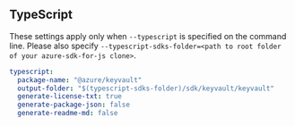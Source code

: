 ## TypeScript

These settings apply only when `--typescript` is specified on the command line.
Please also specify `--typescript-sdks-folder=<path to root folder of your azure-sdk-for-js clone>`.

``` yaml $(typescript)
typescript:
  package-name: "@azure/keyvault"
  output-folder: "$(typescript-sdks-folder)/sdk/keyvault/keyvault"
  generate-license-txt: true
  generate-package-json: false
  generate-readme-md: false
```

